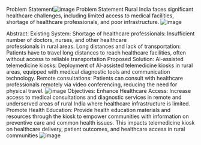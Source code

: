 Problem Statement![image](https://github.com/user-attachments/assets/96050938-5801-4918-bf55-40477dbd42cf)
  Problem Statement Rural India faces significant healthcare challenges, including limited access to medical facilities, shortage of healthcare professionals, and poor infrastructure. 
  ![image](https://github.com/user-attachments/assets/cf9ac231-94ae-45c0-bf19-f442dba2846d)

Abstract:
  Existing System:
    Shortage of healthcare professionals: Insufficient number of doctors, nurses, and other healthcare professionals in rural areas.
    Long distances and lack of transportation: Patients have to travel long distances to reach healthcare facilities, often without access to reliable transportation
  Proposed Solution:
    Al-assisted telemedicine kiosks: Deployment of Al-assisted telemedicine kiosks in rural areas, equipped with medical diagnostic tools and communication technology.
    Remote consultations: Patients can consult with healthcare professionals remotely via video conferencing, reducing the need for physical travel.
    ![image](https://github.com/user-attachments/assets/4e23fb4d-91ea-4920-9997-429156036d79)
Objectives:
  Enhance Healthcare Access: Increase access to medical consultations and diagnostic services in remote and underserved areas of rural India where healthcare infrastructure is limited.
  Promote Health Education: Provide health education materials and resources through the kiosk to empower communities with information on preventive care and common health issues. 
  This impacts telemedicine kiosk on healthcare delivery, patient outcomes, and healthcare access in rural communities
  ![image](https://github.com/user-attachments/assets/e034afe7-3799-4b00-aa19-9099b4a5a369)

